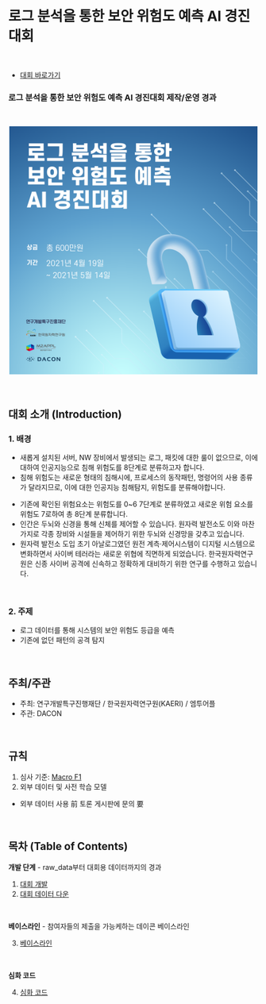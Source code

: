 
# 로그 분석을 통한 보안 위험도 예측 AI 경진대회

<br/>

- [대회 바로가기](https://www.dacon.io/competitions/official/235717/overview/description/)

### **로그 분석을 통한 보안 위험도 예측 AI 경진대회 제작/운영 경과**

<br/>

<p align="center">
  <img src="main.png" width="500" height="500" /> 
</p>

<br/>

## 대회 소개 (Introduction)

### **1. 배경**

    
+ 새롭게 설치된 서버, NW 장비에서 발생되는 로그, 패킷에 대한 룰이 없으므로, 이에 대하여 인공지능으로 침해 위험도를 8단계로 분류하고자 합니다.  
+ 침해 위험도는 새로운 형태의 침해시에, 프로세스의 동작패턴, 명령어의 사용 종류가 달라지므로, 이에 대한 인공지능 침해탐지, 위험도를 분류해야합니다.
- 기존에 확인된 위험요소는 위험도를 0~6 7단계로 분류하였고 새로운 위험 요소를 위험도 7로하여 총 8단계 분류합니다.
- 인간은 두뇌와 신경을 통해 신체를 제어할 수 있습니다. 원자력 발전소도 이와 마찬가지로 각종 장비와 시설들을 제어하기 위한 두뇌와 신경망을 갖추고 있습니다.
- 원자력 발전소 도입 초기 아날로그였던 원전 계측·제어시스템이 디지털 시스템으로 변화하면서 사이버 테러라는 새로운 위협에 직면하게 되었습니다. 한국원자력연구원은 신종 사이버 공격에 신속하고 정확하게 대비하기 위한 연구를 수행하고 있습니다.

<br/>

### 2. 주제

+ 로그 데이터를 통해 시스템의 보안 위험도 등급을 예측  
+ 기존에 없던 패턴의 공격 탐지

<br/>

## 주최/주관

- 주최: 연구개발특구진행재단 / 한국원자력연구원(KAERI) / 엠투어플
- 주관: DACON

<br/>

## 규칙

1. 심사 기준: [Macro F1](./0.%20Metric)
2. 외부 데이터 및 사전 학습 모델

* 외부 데이터 사용 前 토론 게시판에 문의 要

<br/>

## 목차 (Table of Contents)

**개발 단계** - raw_data부터 대회용 데이터까지의 경과

1. [대회 개발](./1.%20Develop)
2. [대회 데이터 다운](https://www.dacon.io/competitions/official/235717/overview/description/)

<br/>

**베이스라인** - 참여자들의 제출을 가능케하는 데이콘 베이스라인

3. [베이스라인](./3.%20Baseline)

<br/>

**심화 코드**  

4. [심화 코드](./4.%20Answer_code)








